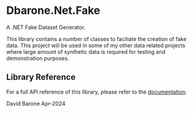 # Dbarone.Net.Fake
A .NET Fake Dataset Generator.

This library contains a number of classes to faciliate the creation of fake data. This project will be used in some of my other data related projects where large amount of synthetic data is required for testing and demonstration purposes.

## Library Reference
For a full API reference of this library, please refer to the [documentation](https://github.com/davidbarone/Dbarone.Net.Fake/blob/main/Documentation.md).

David Barone Apr-2024